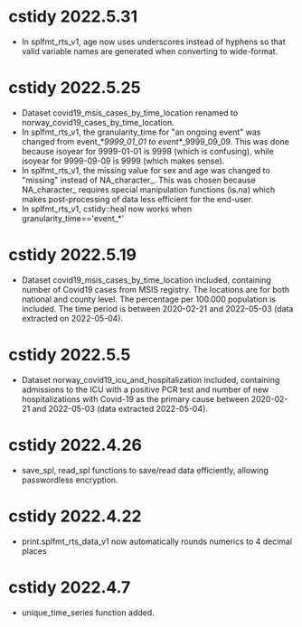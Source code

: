 # cstidy 2022.5.31

- In splfmt_rts_v1, age now uses underscores instead of hyphens so that valid variable names are generated when converting to wide-format.

# cstidy 2022.5.25

- Dataset covid19_msis_cases_by_time_location renamed to norway_covid19_cases_by_time_location.
- In splfmt_rts_v1, the granularity_time for "an ongoing event" was changed from event_\*_9999_01_01 to event_\*_9999_09_09. This was done because isoyear for 9999-01-01 is 9998 (which is confusing), while isoyear for 9999-09-09 is 9999 (which makes sense).
- In splfmt_rts_v1, the missing value for sex and age was changed to "missing" instead of NA_character_. This was chosen because NA_character_ requires special manipulation functions (is.na) which makes post-processing of data less efficient for the end-user.
- In splfmt_rts_v1, cstidy::heal now works when granularity_time=='event_*'

# cstidy 2022.5.19

- Dataset covid19_msis_cases_by_time_location included, containing number of Covid19 cases from MSIS registry. The locations are for both national and county level. The percentage per 100.000 population is included. The time period is between 2020-02-21 and 2022-05-03 (data extracted on 2022-05-04).

# cstidy 2022.5.5

- Dataset norway_covid19_icu_and_hospitalization included, containing admissions to the ICU with a positive PCR test and number of new hospitalizations with Covid-19 as the primary cause between 2020-02-21 and 2022-05-03 (data extracted 2022-05-04).

# cstidy 2022.4.26

- save_spl, read_spl functions to save/read data efficiently, allowing passwordless encryption.

# cstidy 2022.4.22

- print.splfmt_rts_data_v1 now automatically rounds numerics to 4 decimal places

# cstidy 2022.4.7

- unique_time_series function added.

